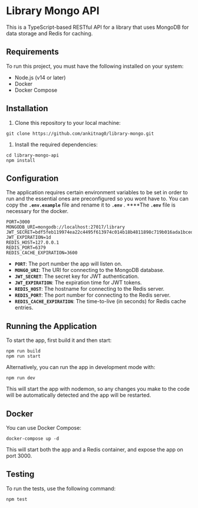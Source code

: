 # **Library Mongo API**

This is a TypeScript-based RESTful API for a library that uses MongoDB for data storage and Redis for caching.

## **Requirements**

To run this project, you must have the following installed on your system:

- Node.js (v14 or later)
- Docker
- Docker Compose

## **Installation**

1. Clone this repository to your local machine:

```
git clone https://github.com/ankitnag0/library-mongo.git
```

1. Install the required dependencies:

```
cd library-mongo-api
npm install
```

## **Configuration**

The application requires certain environment variables to be set in order to run and the essential ones are preconfigured so you wont have to. You can copy the **`.env.example`** file and rename it to  **`.env`** . ****The **`.env`** file is necessary for the docker.

```
PORT=3000
MONGODB_URI=mongodb://localhost:27017/library
JWT_SECRET=bdf5feb119974ea22c4495f613974c014b18b4811898c719b016ada1bced55a4676e67e6d44f65faa474dc9ac1a451a10a5cb73650d7f6294c1a2ed50faeb1dc
JWT_EXPIRATION=1d
REDIS_HOST=127.0.0.1
REDIS_PORT=6379
REDIS_CACHE_EXPIRATION=3600
```

- **`PORT`**: The port number the app will listen on.
- **`MONGO_URI`**: The URI for connecting to the MongoDB database.
- **`JWT_SECRET`**: The secret key for JWT authentication.
- **`JWT_EXPIRATION`**: The expiration time for JWT tokens.
- **`REDIS_HOST`**: The hostname for connecting to the Redis server.
- **`REDIS_PORT`**: The port number for connecting to the Redis server.
- **`REDIS_CACHE_EXPIRATION`**: The time-to-live (in seconds) for Redis cache entries.

## **Running the Application**

To start the app, first build it and then start:

```
npm run build
npm run start
```

Alternatively, you can run the app in development mode with:

```
npm run dev
```

This will start the app with nodemon, so any changes you make to the code will be automatically detected and the app will be restarted.

## **Docker**

You can use Docker Compose:

```
docker-compose up -d
```

This will start both the app and a Redis container, and expose the app on port 3000.

## **Testing**

To run the tests, use the following command:

```
npm test
```
